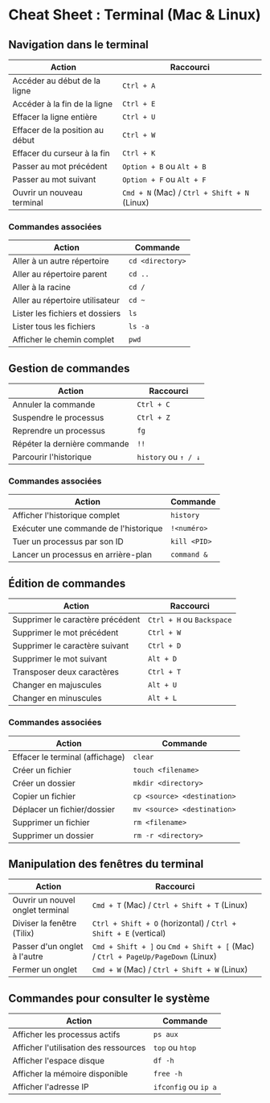 # Cheat Sheet : Terminal (Mac & Linux)

## Navigation dans le terminal
| Action                          | Raccourci                    |
|---------------------------------|------------------------------|
| Accéder au début de la ligne    | `Ctrl + A`                   |
| Accéder à la fin de la ligne    | `Ctrl + E`                   |
| Effacer la ligne entière        | `Ctrl + U`                   |
| Effacer de la position au début | `Ctrl + W`                   |
| Effacer du curseur à la fin     | `Ctrl + K`                   |
| Passer au mot précédent         | `Option + B` ou `Alt + B`    |
| Passer au mot suivant           | `Option + F` ou `Alt + F`    |
| Ouvrir un nouveau terminal      | `Cmd + N` (Mac) / `Ctrl + Shift + N` (Linux) |

### Commandes associées
| Action                          | Commande                     |
|---------------------------------|------------------------------|
| Aller à un autre répertoire     | `cd <directory>`             |
| Aller au répertoire parent      | `cd ..`                      |
| Aller à la racine               | `cd /`                       |
| Aller au répertoire utilisateur | `cd ~`                       |
| Lister les fichiers et dossiers | `ls`                         |
| Lister tous les fichiers        | `ls -a`                      |
| Afficher le chemin complet      | `pwd`                        |

## Gestion de commandes
| Action                          | Raccourci                    |
|---------------------------------|------------------------------|
| Annuler la commande             | `Ctrl + C`                   |
| Suspendre le processus          | `Ctrl + Z`                   |
| Reprendre un processus          | `fg`                         |
| Répéter la dernière commande    | `!!`                         |
| Parcourir l'historique          | `history` ou `↑ / ↓`         |

### Commandes associées
| Action                          | Commande                     |
|---------------------------------|------------------------------|
| Afficher l'historique complet   | `history`                    |
| Exécuter une commande de l'historique | `!<numéro>`             |
| Tuer un processus par son ID    | `kill <PID>`                 |
| Lancer un processus en arrière-plan | `command &`             |

## Édition de commandes
| Action                          | Raccourci                    |
|---------------------------------|------------------------------|
| Supprimer le caractère précédent| `Ctrl + H` ou `Backspace`    |
| Supprimer le mot précédent      | `Ctrl + W`                   |
| Supprimer le caractère suivant  | `Ctrl + D`                   |
| Supprimer le mot suivant        | `Alt + D`                    |
| Transposer deux caractères      | `Ctrl + T`                   |
| Changer en majuscules           | `Alt + U`                    |
| Changer en minuscules           | `Alt + L`                    |

### Commandes associées
| Action                          | Commande                     |
|---------------------------------|------------------------------|
| Effacer le terminal (affichage) | `clear`                      |
| Créer un fichier                | `touch <filename>`           |
| Créer un dossier                | `mkdir <directory>`          |
| Copier un fichier               | `cp <source> <destination>`  |
| Déplacer un fichier/dossier     | `mv <source> <destination>`  |
| Supprimer un fichier            | `rm <filename>`              |
| Supprimer un dossier            | `rm -r <directory>`          |

## Manipulation des fenêtres du terminal
| Action                          | Raccourci                    |
|---------------------------------|------------------------------|
| Ouvrir un nouvel onglet terminal | `Cmd + T` (Mac) / `Ctrl + Shift + T` (Linux) |
| Diviser la fenêtre (Tilix)      | `Ctrl + Shift + O` (horizontal) / `Ctrl + Shift + E` (vertical) |
| Passer d'un onglet à l'autre    | `Cmd + Shift + ]` ou `Cmd + Shift + [` (Mac) / `Ctrl + PageUp/PageDown` (Linux) |
| Fermer un onglet                | `Cmd + W` (Mac) / `Ctrl + Shift + W` (Linux) |

## Commandes pour consulter le système
| Action                          | Commande                     |
|---------------------------------|------------------------------|
| Afficher les processus actifs   | `ps aux`                     |
| Afficher l'utilisation des ressources | `top` ou `htop`         |
| Afficher l'espace disque        | `df -h`                      |
| Afficher la mémoire disponible  | `free -h`                    |
| Afficher l'adresse IP           | `ifconfig` ou `ip a`         |

